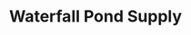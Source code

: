 ---
title: "Waterfall Pond Supply"
url: /mount-vernon/waterfall-pond-supply/
shop: garden centre
---